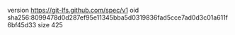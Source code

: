 version https://git-lfs.github.com/spec/v1
oid sha256:8099478d0d287ef95e11345bba5d0319836fad5cce7ad0d3c01a611f6bf45d33
size 425
